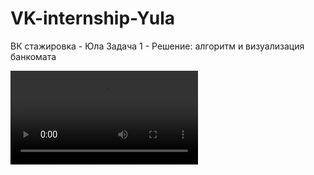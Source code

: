 # VK-internship-Yula
ВК стажировка - Юла Задача 1 - Решение: алгоритм и визуализация банкомата 

<video>
    <source src="https://user-images.githubusercontent.com/88396768/161298174-c55b22a2-ded3-4ac3-91aa-3b23dc7175ab.mp4" type='video/mp4; codecs="avc1.42E01E, mp4a.40.2"'>
 </video>
